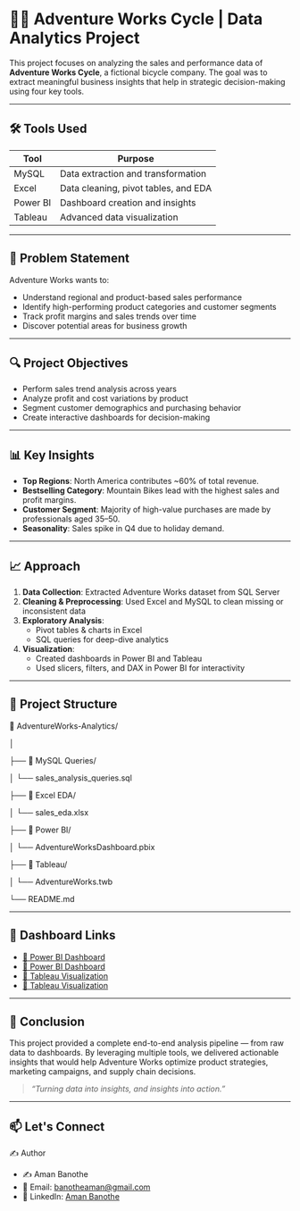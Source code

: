 # 🚴‍♂️ Adventure Works Cycle | Data Analytics Project

This project focuses on analyzing the sales and performance data of **Adventure Works Cycle**, a fictional bicycle company. The goal was to extract meaningful business insights that help in strategic decision-making using four key tools.

---

## 🛠️ Tools Used

| Tool     | Purpose                             |
|----------|--------------------------------------|
| MySQL    | Data extraction and transformation   |
| Excel    | Data cleaning, pivot tables, and EDA |
| Power BI | Dashboard creation and insights      |
| Tableau  | Advanced data visualization          |

---

## 🎯 Problem Statement

Adventure Works wants to:
- Understand regional and product-based sales performance
- Identify high-performing product categories and customer segments
- Track profit margins and sales trends over time
- Discover potential areas for business growth

---

## 🔍 Project Objectives

- Perform sales trend analysis across years
- Analyze profit and cost variations by product
- Segment customer demographics and purchasing behavior
- Create interactive dashboards for decision-making

---

## 📊 Key Insights

- **Top Regions**: North America contributes ~60% of total revenue.
- **Bestselling Category**: Mountain Bikes lead with the highest sales and profit margins.
- **Customer Segment**: Majority of high-value purchases are made by professionals aged 35–50.
- **Seasonality**: Sales spike in Q4 due to holiday demand.

---

## 📈 Approach

1. **Data Collection**: Extracted Adventure Works dataset from SQL Server
2. **Cleaning & Preprocessing**: Used Excel and MySQL to clean missing or inconsistent data
3. **Exploratory Analysis**:
   - Pivot tables & charts in Excel
   - SQL queries for deep-dive analytics
4. **Visualization**:
   - Created dashboards in Power BI and Tableau
   - Used slicers, filters, and DAX in Power BI for interactivity

---

## 📎 Project Structure

📁 AdventureWorks-Analytics/

│

├── 📂 MySQL Queries/

│ └── sales_analysis_queries.sql

├── 📂 Excel EDA/

│ └── sales_eda.xlsx

├── 📂 Power BI/

│ └── AdventureWorksDashboard.pbix

├── 📂 Tableau/

│ └── AdventureWorks.twb

└── README.md


---

## 🔗 Dashboard Links

- [🔗 Power BI Dashboard](https://drive.google.com/file/d/19Dqvrzb4sMMsjb1NVv2xxn3h2lG9DRVa/view?usp=sharing)
- [🔗 Power BI Dashboard](https://drive.google.com/file/d/1z0wplCsTI6quc6E50VTt2SA9swf1HrZ5/view?usp=sharing)
- [🔗 Tableau Visualization](https://drive.google.com/file/d/1SodBpvBu4fprwZuapoKwYJQ10lmntn2Q/view?usp=sharing)
- [🔗 Tableau Visualization](https://drive.google.com/file/d/1ONiOBRNFoodTF5hafLv4WSuGCVZ04nfY/view?usp=sharing)

---

## 📌 Conclusion

This project provided a complete end-to-end analysis pipeline — from raw data to dashboards. By leveraging multiple tools, we delivered actionable insights that would help Adventure Works optimize product strategies, marketing campaigns, and supply chain decisions.

> *“Turning data into insights, and insights into action.”*

---

## 📫 Let's Connect
✍ Author
- ✍ Aman Banothe
- 📧 Email: banotheaman@gmail.com  
- 💼 LinkedIn: [Aman Banothe](https://www.linkedin.com/in/aman-banothe-5174ba223/)


